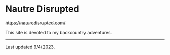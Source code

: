 # Nautre Disrupted
~~https://naturedisrupted.com/~~

This site is devoted to my backcountry adventures.

---
Last updated 9/4/2023.
